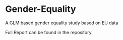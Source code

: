 # Gender-Equality
A GLM based gender equality study based on EU data

Full Report can be found in the repository.
